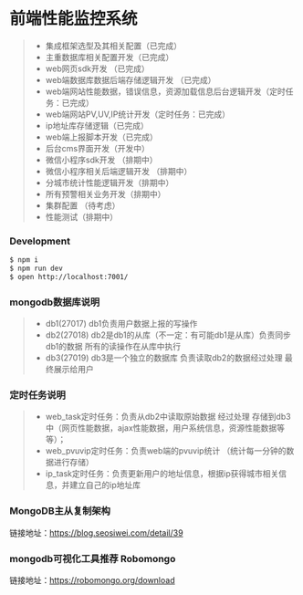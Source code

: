 # 前端性能监控系统

>  * 集成框架选型及其相关配置（已完成）
>  * 主重数据库相关配置开发（已完成）
>  * web网页sdk开发 （已完成）
>  * web端数据库数据后端存储逻辑开发 （已完成）
>  * web端网站性能数据，错误信息，资源加载信息后台逻辑开发（定时任务：已完成）
>  * web端网站PV,UV,IP统计开发（定时任务：已完成）
>  * ip地址库存储逻辑（已完成）
>  * web端上报脚本开发（已完成）
>  * 后台cms界面开发（开发中）
>  * 微信小程序sdk开发 （排期中）
>  * 微信小程序相关后端逻辑开发 （排期中）
>  * 分城市统计性能逻辑开发（排期中）
>  * 所有预警相关业务开发（排期中）
>  * 集群配置 （待考虑）
>  * 性能测试（排期中）

### Development

```bash
$ npm i
$ npm run dev
$ open http://localhost:7001/
```

### mongodb数据库说明
>  * db1(27017) db1负责用户数据上报的写操作
>  * db2(27018) db2是db1的从库（不一定：有可能db1是从库）负责同步db1的数据 所有的读操作在从库中执行
>  * db3(27019) db3是一个独立的数据库 负责读取db2的数据经过处理 最终展示给用户

### 定时任务说明
>  * web_task定时任务：负责从db2中读取原始数据 经过处理 存储到db3中（网页性能数据，ajax性能数据，用户系统信息，资源性能数据等等）；
>  * web_pvuvip定时任务：负责web端的pvuvip统计 （统计每一分钟的数据进行存储）
>  * ip_task定时任务：负责更新用户的地址信息，根据ip获得城市相关信息，并建立自己的ip地址库

### MongoDB主从复制架构
链接地址：https://blog.seosiwei.com/detail/39

### mongodb可视化工具推荐 Robomongo
链接地址：https://robomongo.org/download